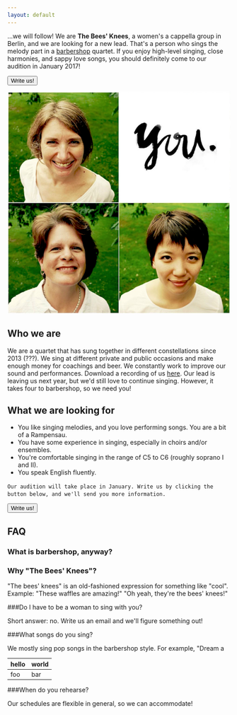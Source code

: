 ```yaml
---
layout: default
---
```

...we will follow! We are **The Bees' Knees**, a women's a cappella group in Berlin, and we are looking for a new lead. That's a person who sings the melody part in a <a href="#barbershop">barbershop</a> quartet. If you enjoy high-level singing, close harmonies, and sappy love songs, you should definitely come to our audition in January 2017!

<a href="mailto&#58;&#116;&#104;&#101;&#98;&#107;&#52;&#98;&#101;&#114;&#108;&#105;&#110;&#64;&#103;&#109;&#97;&#105;&#108;&#46;&#99;&#111;&#109;?subject=I'm interested in singing with you!"><button>Write us!</button></a>

![picture](/leads.png)

## Who we are

We are a quartet that has sung together in different constellations since 2013 (???). We sing at different private and public occasions and make enough money for coachings and beer. We constantly work to improve our sound and performances.
Download a recording of us [here](https://knowyourcompany.com/).
Our lead is leaving us next year, but we'd still love to continue singing. However, it takes four to barbershop, so we need you!

## What we are looking for


* You like singing melodies, and you love performing songs. You are a bit of a Rampensau.
* You have some experience in singing, especially in choirs and/or ensembles.
* You're comfortable singing in the range of C5 to C6 (roughly soprano I and II).
* You speak English fluently.

`Our audition will take place in January. Write us by clicking the button below, and we'll send you more information.`

<a href="mailto&#58;&#116;&#104;&#101;&#98;&#107;&#52;&#98;&#101;&#114;&#108;&#105;&#110;&#64;&#103;&#109;&#97;&#105;&#108;&#46;&#99;&#111;&#109;?subject=I'm interested in singing with you!"><button>Write us!</button></a>

## FAQ

### What is barbershop, anyway?
<a name="barbershop">

### Why "The Bees' Knees"?

"The bees' knees" is an old-fashioned expression for something like "cool". Example: "These waffles are amazing!" "Oh yeah, they're the bees' knees!"

###Do I have to be a woman to sing with you?

Short answer: no. Write us an email and we'll figure something out!

###What songs do you sing?

We mostly sing pop songs in the barbershop style. For example, "Dream a

| hello | world |
| :------------- | :------------- |
| foo  | bar  |

###When do you rehearse?

Our schedules are flexible in general, so we can accommodate!
